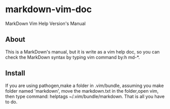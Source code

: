 # markdown-vim-doc
MarkDown Vim Help Version's Manual

## About
This is a MarkDown's manual, but it is write as a vim help doc, so you can check the MarkDown syntax by typing vim command by:h md-*.

## Install
If you are using pathogen,make a folder in .vim/bundle, assuming you make folder named 'markdown', move the markdown.txt in the folder,open vim, then type command: helptags ~/.vim/bundle/markdown. That is all you have to do.
